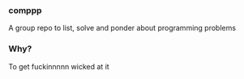 ### comppp

A group repo to list, solve and ponder about programming problems

### Why?

To get fuckinnnnn wicked at it
